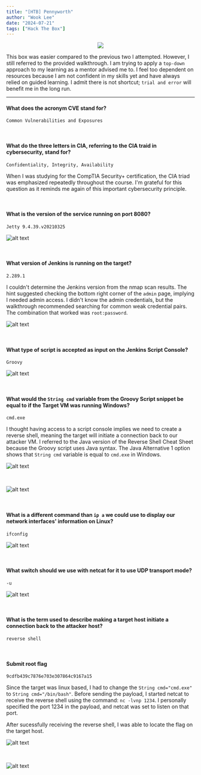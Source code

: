 ```yaml
---
title: "[HTB] Pennyworth"
author: "Wook Lee"
date: "2024-07-21"
tags: ["Hack The Box"]
---
```


<div style="text-align: center"><img src="./giphy.gif"></div>

This box was easier compared to the previous two I attempted. However, I still referred to the provided walkthrough. I am trying to apply a `top-down` approach to my learning as a mentor advised me to. I feel too dependent on resources because I am not confident in my skills yet and have always relied on guided learning. I admit there is not shortcut; `trial and error` will benefit me in the long run.

---

#### What does the acronym CVE stand for?

```
Common Vulnerabilities and Exposures
```

<br>

#### What do the three letters in CIA, referring to the CIA traid in cybersecurity, stand for?

```
Confidentiality, Integrity, Availability
```

When I was studying for the CompTIA Security+ certification, the CIA triad was emphasized repeatedly throughout the course. I'm grateful for this question as it reminds me again of this important cybersecurity principle.

<br>

#### What is the version of the service running on port 8080?

```
Jetty 9.4.39.v20210325
```

![alt text](image.png#center)

<br>

#### What version of Jenkins is running on the target?

```
2.289.1
```

I couldn't determine the Jenkins version from the nmap scan results. The hint suggested checking the bottom right corner of the `admin` page, implying I needed admin access. I didn't know the admin credentials, but the walkthrough recommended searching for common weak credential pairs. The combination that worked was `root:password`.

![alt text](image-1.png#center)

<br>

#### What type of script is accepted as input on the Jenkins Script Console?

```
Groovy
```

![alt text](image-2.png#center)

<br>

#### What would the `String cmd` variable from the Groovy Script snippet be equal to if the Target VM was running Windows?

```
cmd.exe
```

I thought having access to a script console implies we need to create a reverse shell, meaning the target will initiate a connection back to our attacker VM. I referred to the Java version of the Reverse Shell Cheat Sheet because the Groovy script uses Java syntax. The Java Alternative 1 option shows that `String cmd` variable is equal to `cmd.exe` in Windows.

![alt text](image-3.png#center)

<br>

![alt text](image-4.png#center)

<br>

#### What is a different command than `ip a` we could use to display our network interfaces' information on Linux?

```
ifconfig
```

![alt text](image-6.png#center)

<br>

#### What switch should we use with netcat for it to use UDP transport mode?

```
-u
```

![alt text](image-7.png#center)

<br>

#### What is the term used to describe making a target host initiate a connection back to the attacker host?

```
reverse shell
```

<br>

#### Submit root flag

```
9cdfb439c7876e703e307864c9167a15
```

Since the target was linux based, I had to change the `String cmd="cmd.exe"` to `String cmd="/bin/bash"`. Before sending the payload, I started netcat to receive the reverse shell using the command: `nc -lvnp 1234`. I personally specified the port 1234 in the payload, and netcat was set to listen on that port.

After sucessfully receiving the reverse shell, I was able to locate the flag on the target host.

![alt text](image-8.png#center)

<br>

![alt text](image-9.png#center)

